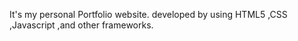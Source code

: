 It's my personal Portfolio website.  developed by using HTML5 ,CSS ,Javascript ,and other frameworks.
